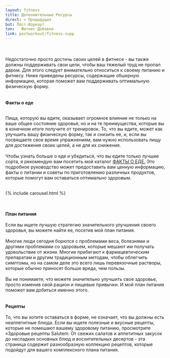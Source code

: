 ```yaml
---
layout: fitness
title: Дополнительные Ресурсы
direct: < Предыдущая
but: Пост-Воркаут
ton:   Фитнес Добавки
link: postworkout/fitness-supp
---
```


<div class="min-h-screen section">
<p class="text-xl font-bold leading-relaxed">
<br/><br/>
Недостаточно просто достичь своих целей в фитнесе - вы также должны поддерживать свои цели, чтобы ваш тяжелый труд не пропал даром. Для этого следует внимательно относиться к своему питанию и фитнесу. Ниже приведены ресурсы, содержащие обширную информацию, которая поможет вам поддерживать оптимальную физическую форму.
<br/><br/> <br/> 
<strong class="text-4xl capitalize">
Факты о еде</strong>
<br/><br/>

Пища, которую вы едите, оказывает огромное влияние не только на ваше общее состояние здоровья, но и на те преимущества, которые вы в конечном итоге получите от тренировок. То, что вы едите, может как улучшить вашу физическую форму, так и снизить ее, и, если вы посвящаете свое время упражнениям, вам нужно использовать пищу для достижения своих целей, а не для их снижения.
<br/><br/>
Чтобы узнать больше о еде и убедиться, что вы едите только лучшие сорта, я рекомендую вам посетить мой каталог <a class="text-blue-600" href="{{ site.baseurl}}/food-facts/"> ФАКТЫ О ЕДЕ.</a> Это подробное руководство может предоставить вам ценную информацию, факты о питании и советы по приготовлению различных продуктов, которые помогут вам оставаться оптимально здоровым.</p>
<br/>
{% include carousel.html %}
<br/><br/> <br/> 
<p class="text-xl font-bold leading-relaxed">

<strong class="text-4xl capitalize">
План питания
</strong>
<br/><br/>
Если вы ищете лучшую стратегию значительного улучшения своего здоровья, вы можете найти ее, посетив мой план питания.
<br/><br/>
Многие люди сегодня борются с проблемами веса, болезнями и другими проблемами со здоровьем, которые мешают им получать удовольствие от жизни. Многие прибегают к фармацевтическим препаратам и другим традиционным методам, чтобы облегчить симптомы, но на самом деле это всего лишь перевязочные растворы, которые обычно приносят больше вреда, чем пользы.
<br/><br/>
Вы не понимаете, что можете значительно улучшить свое здоровье, просто изменив свой рацион и пищевые привычки. И мой план питания поможет вам добиться именно этого.
<br/><br/> <br/> 
<strong class="text-4xl capitalize">
Рецепты
</strong>
<br/><br/>
То, что вы хотите оставаться в форме, не означает, что вы должны есть неаппетитные блюда. Если вы ищете полезные и вкусные рецепты, которые не помешают вашему здоровому питанию, просмотрите «Здоровые рецепты Salutem. От свежих салатов и аппетитных закусок до несладких основных блюд и восхитительных десертов - эта страница содержит разнообразную коллекцию рецептов, которые подойдут для вашего комплексного плана питания. 
<br/><br/>
 <br/> 
</p>
</div>

